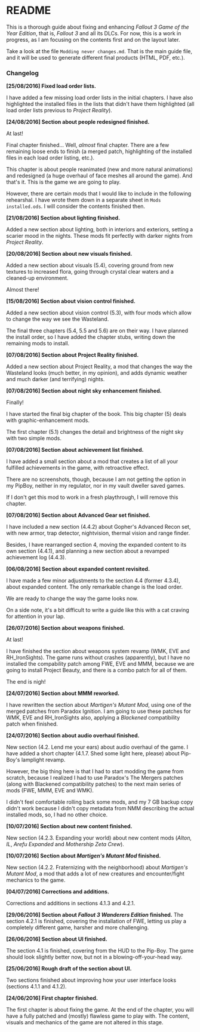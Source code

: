 # README

This is a thorough guide about fixing and enhancing _Fallout 3 Game of the Year Edition_, that is, _Fallout 3_ and all its DLCs. For now, this is a work in progress, as I am focusing on the contents first and on the layout later.

Take a look at the file `Modding never changes.md`. That is the main guide file, and it will be used to generate different final products (HTML, PDF, etc.).

### Changelog

**[25/08/2016] Fixed load order lists.**

I have added a few missing load order lists in the initial chapters. I have also highlighted the installed files in the lists that didn't have them highlighted (all load order lists previous to _Project Reality_).

**[24/08/2016] Section about people redesigned finished.**

At last!

Final chapter finished... Well, _almost_ final chapter. There are a few remaining loose ends to finish (a merged patch, highlighting of the installed files in each load order listing, etc.).

This chapter is about people reanimated (new and more natural animations) and redesigned (a huge overhaul of face meshes all around the game). And that's it. This is the game we are going to play.

However, there are certain mods that I would like to include in the following rehearshal. I have wrote them down in a separate sheet in `Mods installed.ods`. I will consider the contents finished then.

**[21/08/2016] Section about lighting finished.**

Added a new section about lighting, both in interiors and exteriors, setting a scarier mood in the nights. These mods fit perfectly with darker nights from _Project Reality_.

**[20/08/2016] Section about new visuals finished.**

Added a new section about visuals (5.4), covering ground from new textures to increased flora, going through crystal clear waters and a cleaned-up environment.

Almost there!

**[15/08/2016] Section about vision control finished.**

Added a new section about vision control (5.3), with four mods which allow to change the way we see the Wasteland.

The final three chapters (5.4, 5.5 and 5.6) are on their way. I have planned the install order, so I have added the chapter stubs, writing down the remaining mods to install.

**[07/08/2016] Section about Project Reality finished.**

Added a new section about Project Reality, a mod that changes the way the Wasteland looks (much better, in my opinion), and adds dynamic weather and much darker (and terrifying) nights.

**[07/08/2016] Section about night sky enhancement finished.**

Finally!

I have started the final big chapter of the book. This big chapter (5) deals with graphic-enhancement mods.

The first chapter (5.1) changes the detail and brightness of the night sky with two simple mods.

**[07/08/2016] Section about achievement list finished.**

I have added a small section about a mod that creates a list of all your fulfilled achievements in the game, with retroactive effect.

There are no screenshots, though, because I am not getting the option in my PipBoy, neither in my regulator, nor in my vault dweller saved games.

If I don't get this mod to work in a fresh playthrough, I will remove this chapter.

**[07/08/2016] Section about Advanced Gear set finished.**

I have included a new section (4.4.2) about Gopher's Advanced Recon set, with new armor, trap detector, nightvision, thermal vision and range finder.

Besides, I have rearranged section 4, moving the expanded content to its own section (4.4.1), and planning a new section about a revamped achievement log (4.4.3).

**[06/08/2016] Section about expanded content revisited.**

I have made a few minor adjustments to the section 4.4 (former 4.3.4), about expanded content. The only remarkable change is the load order.

We are ready to change the way the game looks now.

On a side note, it's a bit difficult to write a guide like this with a cat craving for attention in your lap.

**[26/07/2016] Section about weapons finished.**

At last!

I have finished the section about weapons system revamp (WMK, EVE and RH_IronSights). The game runs without crashes (apparently), but I have no installed the compability patch among FWE, EVE and MMM, because we are going to install Project Beauty, and there is a combo patch for all of them.

The end is nigh!

**[24/07/2016] Section about MMM reworked.**

I have rewritten the section about _Martigen's Mutant Mod_, using one of the merged patches from Paradox Ignition. I am going to use these patches for WMK, EVE and RH_IronSights also, applying a _Blackened_ compatibility patch when finished.

**[24/07/2016] Section about audio overhaul finished.**

New section (4.2. Lend me your ears) about audio overhaul of the game. I have added a short chapter (4.1.7. Shed some light here, please) about Pip-Boy's lamplight revamp.

However, the big thing here is that I had to start modding the game from scratch, because I realized I had to use Paradox's The Mergers patches (along with Blackened compatibility patches) to the next main series of mods (FWE, MMM, EVE and WMK).

I didn't feel comfortable rolling back some mods, and my 7 GB backup copy didn't work because I didn't copy metadata from NMM describing the actual installed mods, so, I had no other choice.

**[10/07/2016] Section about new content finished.**

New section (4.2.3. Expanding your world) about new content mods (_Alton, IL_, _Arefu Expanded_ and _Mothership Zeta Crew_).

**[10/07/2016] Section about _Martigen's Mutant Mod_ finished.**

New section (4.2.2. Fraternizing with the neighborhood) about _Martigen's Mutant Mod_, a mod that adds a lot of new creatures and encounter/fight mechanics to the game.

**[04/07/2016] Corrections and additions.**

Corrections and additions in sections 4.1.3 and 4.2.1.

**[29/06/2016] Section about _Fallout 3 Wanderers Edition_ finished.**
The section 4.2.1 is finished, covering the installation of FWE, letting us play a completely different game, harsher and more challenging.

**[26/06/2016] Section about UI finished.**

The section 4.1 is finished, covering from the HUD to the Pip-Boy. The game should look slightly better now, but not in a blowing-off-your-head way.

**[25/06/2016] Rough draft of the section about UI.**

Two sections finished about improving how your user interface looks (sections 4.1.1 and 4.1.2).

**[24/06/2016] First chapter finished.**

The first chapter is about fixing the game. At the end of the chapter, you will have a fully patched and (mostly) flawless game to play with. The content, visuals and mechanics of the game are not altered in this stage.